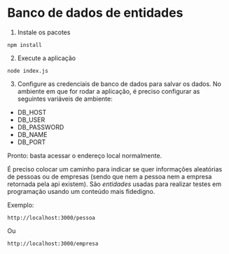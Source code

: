 # Banco de dados de entidades

1. Instale os pacotes
```
npm install
```

2. Execute a aplicação
```
node index.js
```

3. Configure as credenciais de banco de dados para salvar os dados. No ambiente em que for rodar a aplicação, é preciso configurar as seguintes variáveis de ambiente:

* DB_HOST
* DB_USER
* DB_PASSWORD
* DB_NAME
* DB_PORT

Pronto: basta acessar o endereço local normalmente.

É preciso colocar um caminho para indicar se quer informações aleatórias de pessoas ou de empresas (sendo que nem a pessoa nem a empresa retornada pela api existem). São *entidades* usadas para realizar testes em programação usando um conteúdo mais fidedigno.

Exemplo:

```
http://localhost:3000/pessoa
```

Ou

```
http://localhost:3000/empresa
```
